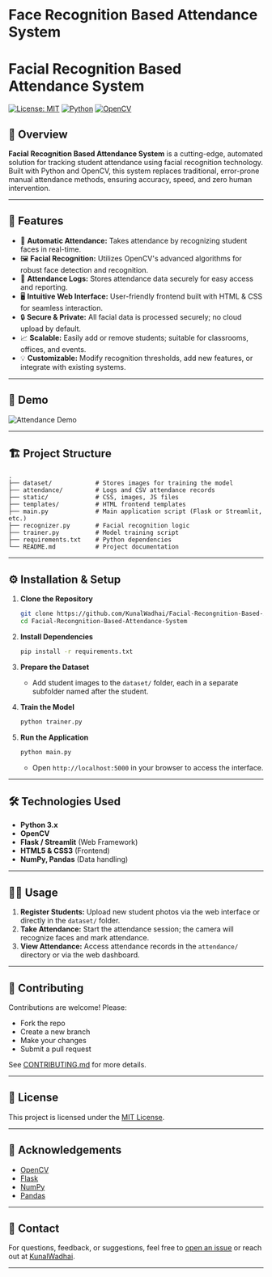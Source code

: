 # Face Recognition Based Attendance System

# Facial Recognition Based Attendance System

[![License: MIT](https://img.shields.io/badge/License-MIT-yellow.svg)](LICENSE)
[![Python](https://img.shields.io/badge/Python-3.x-blue.svg)](https://python.org/)
[![OpenCV](https://img.shields.io/badge/OpenCV-4.x-green.svg)](https://opencv.org/)

## 🚀 Overview

**Facial Recognition Based Attendance System** is a cutting-edge, automated solution for tracking student attendance using facial recognition technology. Built with Python and OpenCV, this system replaces traditional, error-prone manual attendance methods, ensuring accuracy, speed, and zero human intervention.

---

## 🌟 Features

- 🎯 **Automatic Attendance:** Takes attendance by recognizing student faces in real-time.
- 🖼️ **Facial Recognition:** Utilizes OpenCV's advanced algorithms for robust face detection and recognition.
- 📝 **Attendance Logs:** Stores attendance data securely for easy access and reporting.
- 🖥️ **Intuitive Web Interface:** User-friendly frontend built with HTML & CSS for seamless interaction.
- 🔒 **Secure & Private:** All facial data is processed securely; no cloud upload by default.
- 📈 **Scalable:** Easily add or remove students; suitable for classrooms, offices, and events.
- 💡 **Customizable:** Modify recognition thresholds, add new features, or integrate with existing systems.

---

## 📸 Demo

![Attendance Demo](assets/demo.gif) <!-- Replace with your actual demo image or GIF -->

---

## 🏗️ Project Structure

```
.
├── dataset/            # Stores images for training the model
├── attendance/         # Logs and CSV attendance records
├── static/             # CSS, images, JS files
├── templates/          # HTML frontend templates
├── main.py             # Main application script (Flask or Streamlit, etc.)
├── recognizer.py       # Facial recognition logic
├── trainer.py          # Model training script
├── requirements.txt    # Python dependencies
└── README.md           # Project documentation
```

---

## ⚙️ Installation & Setup

1. **Clone the Repository**
   ```bash
   git clone https://github.com/KunalWadhai/Facial-Recongnition-Based-Attendance-System.git
   cd Facial-Recongnition-Based-Attendance-System
   ```

2. **Install Dependencies**
   ```bash
   pip install -r requirements.txt
   ```

3. **Prepare the Dataset**
   - Add student images to the `dataset/` folder, each in a separate subfolder named after the student.

4. **Train the Model**
   ```bash
   python trainer.py
   ```

5. **Run the Application**
   ```bash
   python main.py
   ```
   - Open `http://localhost:5000` in your browser to access the interface.

---

## 🛠️ Technologies Used

- **Python 3.x**
- **OpenCV**
- **Flask / Streamlit** (Web Framework)
- **HTML5 & CSS3** (Frontend)
- **NumPy, Pandas** (Data handling)

---

## 🧑‍💻 Usage

1. **Register Students:** Upload new student photos via the web interface or directly in the `dataset/` folder.
2. **Take Attendance:** Start the attendance session; the camera will recognize faces and mark attendance.
3. **View Attendance:** Access attendance records in the `attendance/` directory or via the web dashboard.

---

## 📝 Contributing

Contributions are welcome! Please:
- Fork the repo
- Create a new branch
- Make your changes
- Submit a pull request

See [CONTRIBUTING.md](CONTRIBUTING.md) for more details.

---

## 📄 License

This project is licensed under the [MIT License](LICENSE).

---

## 🙏 Acknowledgements

- [OpenCV](https://opencv.org/)
- [Flask](https://flask.palletsprojects.com/)
- [NumPy](https://numpy.org/)
- [Pandas](https://pandas.pydata.org/)

---

## 💬 Contact

For questions, feedback, or suggestions, feel free to [open an issue](https://github.com/KunalWadhai/Facial-Recongnition-Based-Attendance-System/issues) or reach out at [KunalWadhai](https://github.com/KunalWadhai).

---
